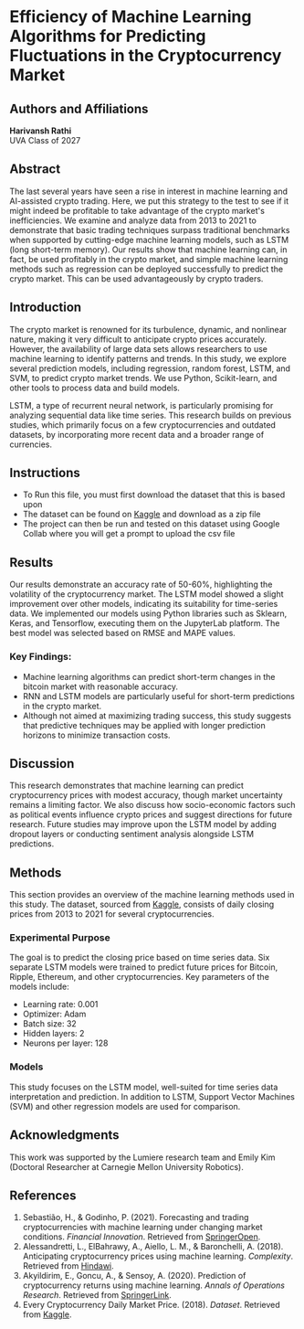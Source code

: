 # Efficiency of Machine Learning Algorithms for Predicting Fluctuations in the Cryptocurrency Market

## Authors and Affiliations
**Harivansh Rathi**  
UVA Class of 2027

## Abstract
The last several years have seen a rise in interest in machine learning and AI-assisted crypto trading. Here, we put this strategy to the test to see if it might indeed be profitable to take advantage of the crypto market's inefficiencies. We examine and analyze data from 2013 to 2021 to demonstrate that basic trading techniques surpass traditional benchmarks when supported by cutting-edge machine learning models, such as LSTM (long short-term memory). Our results show that machine learning can, in fact, be used profitably in the crypto market, and simple machine learning methods such as regression can be deployed successfully to predict the crypto market. This can be used advantageously by crypto traders.

## Introduction
The crypto market is renowned for its turbulence, dynamic, and nonlinear nature, making it very difficult to anticipate crypto prices accurately. However, the availability of large data sets allows researchers to use machine learning to identify patterns and trends. In this study, we explore several prediction models, including regression, random forest, LSTM, and SVM, to predict crypto market trends. We use Python, Scikit-learn, and other tools to process data and build models.

LSTM, a type of recurrent neural network, is particularly promising for analyzing sequential data like time series. This research builds on previous studies, which primarily focus on a few cryptocurrencies and outdated datasets, by incorporating more recent data and a broader range of currencies.

## Instructions
- To Run this file, you must first download the dataset that this is based upon
- The dataset can be found on [Kaggle](https://www.kaggle.com/datasets/jessevent/all-crypto-currencies) and download as a zip file
- The project can then be run and tested on this dataset using Google Collab where you will get a prompt to upload the csv file
  
## Results
Our results demonstrate an accuracy rate of 50-60%, highlighting the volatility of the cryptocurrency market. The LSTM model showed a slight improvement over other models, indicating its suitability for time-series data. We implemented our models using Python libraries such as Sklearn, Keras, and Tensorflow, executing them on the JupyterLab platform. The best model was selected based on RMSE and MAPE values. 

### Key Findings:
- Machine learning algorithms can predict short-term changes in the bitcoin market with reasonable accuracy.
- RNN and LSTM models are particularly useful for short-term predictions in the crypto market.
- Although not aimed at maximizing trading success, this study suggests that predictive techniques may be applied with longer prediction horizons to minimize transaction costs.

## Discussion
This research demonstrates that machine learning can predict cryptocurrency prices with modest accuracy, though market uncertainty remains a limiting factor. We also discuss how socio-economic factors such as political events influence crypto prices and suggest directions for future research. Future studies may improve upon the LSTM model by adding dropout layers or conducting sentiment analysis alongside LSTM predictions.

## Methods
This section provides an overview of the machine learning methods used in this study. The dataset, sourced from [Kaggle](https://www.kaggle.com/datasets/jessevent/all-crypto-currencies), consists of daily closing prices from 2013 to 2021 for several cryptocurrencies. 

### Experimental Purpose
The goal is to predict the closing price based on time series data. Six separate LSTM models were trained to predict future prices for Bitcoin, Ripple, Ethereum, and other cryptocurrencies. Key parameters of the models include:
- Learning rate: 0.001
- Optimizer: Adam
- Batch size: 32
- Hidden layers: 2
- Neurons per layer: 128

### Models
This study focuses on the LSTM model, well-suited for time series data interpretation and prediction. In addition to LSTM, Support Vector Machines (SVM) and other regression models are used for comparison.

## Acknowledgments
This work was supported by the Lumiere research team and Emily Kim (Doctoral Researcher at Carnegie Mellon University Robotics).

## References
1. Sebastião, H., & Godinho, P. (2021). Forecasting and trading cryptocurrencies with machine learning under changing market conditions. *Financial Innovation*. Retrieved from [SpringerOpen](https://jfin-swufe.springeropen.com/articles/10.1186/s40854-020-00217-x#Abs1).
2. Alessandretti, L., ElBahrawy, A., Aiello, L. M., & Baronchelli, A. (2018). Anticipating cryptocurrency prices using machine learning. *Complexity*. Retrieved from [Hindawi](https://www.hindawi.com/journals/complexity/2018/8983590/#materials-and-methods).
3. Akyildirim, E., Goncu, A., & Sensoy, A. (2020). Prediction of cryptocurrency returns using machine learning. *Annals of Operations Research*. Retrieved from [SpringerLink](https://link.springer.com/article/10.1007/s10479-020-03575-y).
4. Every Cryptocurrency Daily Market Price. (2018). *Dataset*. Retrieved from [Kaggle](https://www.kaggle.com/datasets/jessevent/all-crypto-currencies).
